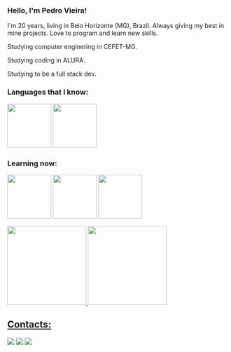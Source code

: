 ### Hello, I'm Pedro Vieira!

I'm 20 years, living in Belo Horizonte (MG), Brazil. Always giving my best in mine projects. Love to program and learn new skills.

Studying computer enginering in CEFET-MG.

Studying coding in ALURA.

Studying to be a full stack dev.



### Languages that I know:
            
<img src="https://cdn.jsdelivr.net/gh/devicons/devicon@latest/icons/java/java-plain-wordmark.svg" width="100" height="100"/> <img src="https://cdn.jsdelivr.net/gh/devicons/devicon@latest/icons/c/c-original.svg" width="100" height="100"/>


### Learning now:
<img src="https://cdn.jsdelivr.net/gh/devicons/devicon@latest/icons/javascript/javascript-original.svg" width="100" height="100" />  <img src="https://cdn.jsdelivr.net/gh/devicons/devicon@latest/icons/mysql/mysql-plain-wordmark.svg" width="100" height="100"/>   <img src="https://cdn.jsdelivr.net/gh/devicons/devicon@latest/icons/postgresql/postgresql-original-wordmark.svg" width="100" height="100"/>
          
<div>
<a href="https://github.com/PedroVieiraC">
<img loading="lazy" height="180em" src="https://github-readme-stats.vercel.app/api/top-langs/?username=PedroVieiraC&layout=compact&langs_count=7&theme=dracula"/>
<img loading="lazy" height="180em" src="https://github-readme-stats.vercel.app/api?username=PedroVieiraC&show_icons=true&theme=dracula&include_all_commits=true&count_private=true"/>
</div>

          
## Contacts:

<div>
<a href="https://instagram.com/pedro.vieirac" target="_blank"><img loading="lazy" src="https://img.shields.io/badge/-Instagram-%23E4405F?style=for-the-badge&logo=instagram&logoColor=white" target="_blank"></a>
<a href = "https://mail.google.com/mail/u/0/?fs=1&tf=cm&source=mailto&to=pedrovieiratrab@gmail.com"><img loading="lazy" src="https://img.shields.io/badge/Gmail-D14836?style=for-the-badge&logo=gmail&logoColor=white" target="_blank"></a>
<a href="https://www.linkedin.com/in/pedro-vieira-a61133254" target="_blank"><img loading="lazy" src="https://img.shields.io/badge/-LinkedIn-%230077B5?style=for-the-badge&logo=linkedin&logoColor=white" target="_blank"></a>   
</div>          
